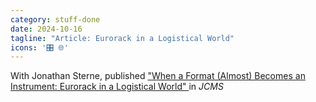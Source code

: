 ```yaml
---
category: stuff-done
date: 2024-10-16
tagline: "Article: Eurorack in a Logistical World"
icons: '🎛 🌐️'
---
```


With Jonathan Sterne, published ["When a Format (Almost) Becomes an Instrument: Eurorack in a Logistical World" ](https://quod.lib.umich.edu/cgi/t/text/idx/j/jcms/18261332.0063.518/--when-a-format-almost-becomes-an-instrument-eurorack?rgn=main;view=fulltext) in _JCMS_
